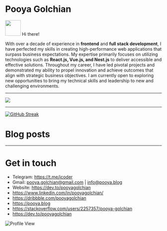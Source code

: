# Pooya Golchian

<img src="https://user-images.githubusercontent.com/74038190/216120974-24a76b31-7f39-41f1-a38f-b3c1377cc612.png" width="50" height="50" />
Hi there!

With over a decade of experience in **frontend** and **full stack development**, I have perfected my skills in creating high-performance web applications that surpass business expectations. My expertise primarily focuses on utilizing technologies such as **React.js, Vue.js, and Nest.js** to deliver accessible and effective solutions. Throughout my career, I have led pivotal projects and demonstrated my ability to propel innovation and achieve outcomes that align with strategic business objectives. I am currently open to exploring new opportunities to bring my technical skills and leadership to new and challenging environments.

---

<picture>
  <source
    srcset="https://github-readme-stats.vercel.app/api?username=pooyagolchian&show_icons=true&theme=dark"
    media="(prefers-color-scheme: dark)"
  />
  <source
    srcset="https://github-readme-stats.vercel.app/api?username=pooyagolchian&show_icons=true"
    media="(prefers-color-scheme: light), (prefers-color-scheme: no-preference)"
  />
  <img src="https://github-readme-stats.vercel.app/api?username=pooyagolchian&show_icons=true" />
</picture>

---

[![GitHub Streak](https://streak-stats.demolab.com?user=pooyagolchian&theme=react)](https://git.io/streak-stats)

# Blog posts

<!-- BLOG-POST-LIST:START -->

<!-- BLOG-POST-LIST:END -->

---

# Get in touch

- Telegram: <https://t.me/icoder>
- Gmail: <pooya.golchian@gmail.com> | <info@pooya.blog>
- Website: <https://dev.to/pooyagolchian>
- <https://www.linkedin.com/in/pooyagolchian/>
- <https://dribbble.com/pooyagolchian>
- <https://pooya.blog>
- <https://stackoverflow.com/users/2257357/pooya-golchian>
- <https://dev.to/pooyagolchian>

![Profile View](https://hit.yhype.me/github/profile?user_id=8122611)
